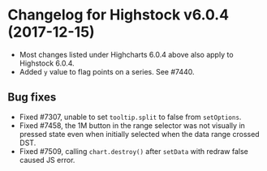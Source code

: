 # Changelog for Highstock v6.0.4 (2017-12-15)
        
- Most changes listed under Highcharts 6.0.4 above also apply to Highstock 6.0.4.
- Added `y` value to flag points on a series. See #7440.

## Bug fixes
- Fixed #7307, unable to set `tooltip.split` to false from `setOptions`.
- Fixed #7458, the 1M button in the range selector was not visually in pressed state even when initially selected when the data range crossed DST.
- Fixed #7509, calling `chart.destroy()` after `setData` with redraw false caused JS error.